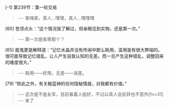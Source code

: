 
[-1] 第239节：第一轮交易
>--- 害嗨害，真人…嘿嘿，真人…嘿嘿嘿<br>

[60] 苍须点头：“这个情况我了解过，但亲眼见到实物，还是第一次。”
>--- 第一次是紫蒂那个？<br>

[65] 舰鬼更是解释道：“记忆水晶并没有传闻中那么耗用，滥用是有很大弊端的。很可能导致记忆错乱，让人产生自我认知的无差。而一旦产生这种错乱，调整回来的难度很大。”
>--- 耗用——好用，无差——误差。<br>

[79] “除此之外，有关魅蓝神的任何隐秘情报，对我都有价值。”
>--- 这次是不是友军，目前看着人挺好，不过以真人会反转也不意外[fn=31]<br>
>--- 来了<br>

